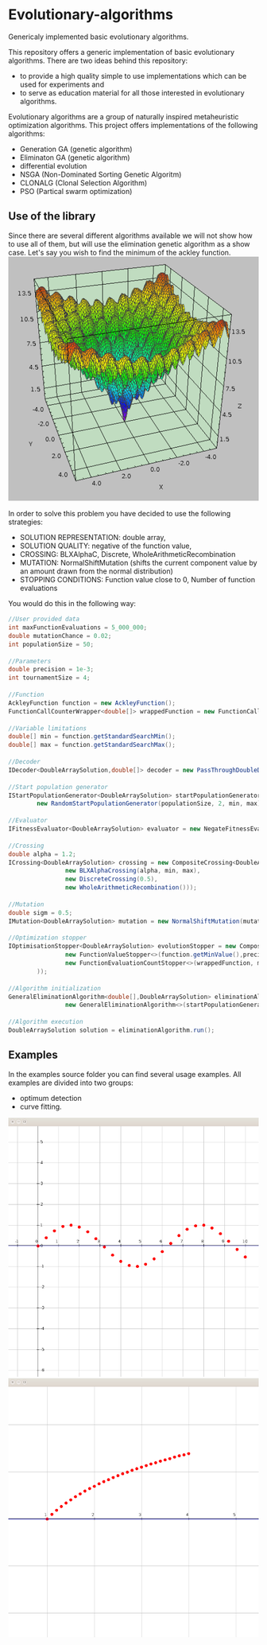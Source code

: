 # Evolutionary-algorithms
Genericaly implemented basic evolutionary algorithms. 


This repository offers a generic implementation of basic evolutionary algorithms. 
There are two ideas behind this repository: 
* to provide a high quality simple to use implementations which can be used for experiments and
* to serve as education material for all those interested in evolutionary algorithms.

Evolutionary algorithms are a group of naturally inspired metaheuristic optimization algorithms.
This project offers implementations of the following algorithms: 
* Generation GA (genetic algorithm)
* Eliminaton GA (genetic algorithm)
* differential evolution
* NSGA (Non-Dominated Sorting Genetic Algoritm)
* CLONALG (Clonal Selection Algorithm)
* PSO (Partical swarm optimization)

## Use of the library
Since there are several different algorithms available we will not show how to use all of them, but will use the elimination genetic algorithm as a show case. 
Let's say you wish to find the minimum of the ackley function. 
![ackley](images/Ackley.png)

In order to solve this problem you have decided to use the following strategies:
* SOLUTION REPRESENTATION: double array,
* SOLUTION QUALITY: negative of the function value, 
* CROSSING: BLXAlphaC, Discrete, WholeArithmeticRecombination
* MUTATION: NormalShiftMutation (shifts the current component value by an amount drawn from the normal distribution)
* STOPPING CONDITIONS: Function value close to 0, Number of function evaluations 

You would do this in the following way:
```java
//User provided data
int maxFunctionEvaluations = 5_000_000;
double mutationChance = 0.02;
int populationSize = 50;

//Parameters
double precision = 1e-3;
int tournamentSize = 4;
						
//Function
AckleyFunction function = new AckleyFunction();
FunctionCallCounterWrapper<double[]> wrappedFunction = new FunctionCallCounterWrapper<>(function);
		
//Variable limitations
double[] min = function.getStandardSearchMin();
double[] max = function.getStandardSearchMax();

//Decoder
IDecoder<DoubleArraySolution,double[]> decoder = new PassThroughDoubleDecoder(); 
		
//Start population generator
IStartPopulationGenerator<DoubleArraySolution> startPopulationGenerator = 
        new RandomStartPopulationGenerator(populationSize, 2, min, max);

//Evaluator
IFitnessEvaluator<DoubleArraySolution> evaluator = new NegateFitnessEvaluator<>(new FunctionValueFitnessEvaluator<>());
		
//Crossing
double alpha = 1.2;
ICrossing<DoubleArraySolution> crossing = new CompositeCrossing<DoubleArraySolution>(Arrays.asList(
				new BLXAlphaCrossing(alpha, min, max),
				new DiscreteCrossing(0.5),
				new WholeArithmeticRecombination()));
		
//Mutation
double sigm = 0.5;
IMutation<DoubleArraySolution> mutation = new NormalShiftMutation(mutationChance, sigm, min, max);
    
//Optimization stopper
IOptimisationStopper<DoubleArraySolution> evolutionStopper = new CompositeOptimisationStopper<>(Arrays.asList(
				new FunctionValueStopper<>(function.getMinValue(),precision),
				new FunctionEvaluationCountStopper<>(wrappedFunction, maxFunctionEvaluations)
		));
		
//Algorithm initialization
GeneralEliminationAlgorithm<double[],DoubleArraySolution> eliminationAlgorithm = 
				new GeneralEliminationAlgorithm<>(startPopulationGenerator, tournamentSize, crossing, mutation, decoder, wrappedFunction, evaluator, evolutionStopper);
		
//Algorithm execution
DoubleArraySolution solution = eliminationAlgorithm.run();
```
## Examples
In the examples source folder you can find several usage examples. 
All examples are divided into two groups:
* optimum detection 
* curve fitting.

![sin function fitting](images/sin.gif)
![ln function fitting](images/ln.gif)
